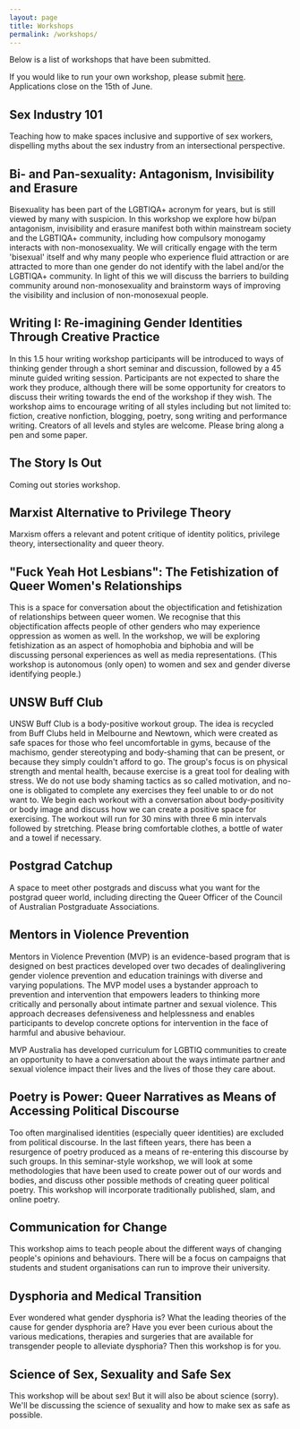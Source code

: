 ```yaml
---
layout: page
title: Workshops
permalink: /workshops/
---
```


Below is a list of workshops that have been submitted.

If you would like to run your own workshop, please submit [here](https://docs.google.com/forms/d/1iFy1pa7OQhltZuHkO3znH08HnYIxXtARj7c_TRWtU9g/viewform?usp=send_form).  Applications close on the 15th of June.

## Sex Industry 101

Teaching how to make spaces inclusive and supportive of sex workers, dispelling myths about the sex industry from an intersectional perspective. 

## Bi- and Pan-sexuality: Antagonism, Invisibility and Erasure

Bisexuality has been part of the LGBTIQA+ acronym for years, but is still viewed by many with suspicion. In this workshop we explore how bi/pan antagonism, invisibility and erasure manifest both within mainstream society and the LGBTIQA+ community, including how compulsory monogamy interacts with non-monosexuality. We will critically engage with the term 'bisexual' itself and why many people who experience fluid attraction or are attracted to more than one gender do not identify with the label and/or the LGBTIQA+ community. In light of this we will discuss the barriers to building community around non-monosexuality and brainstorm ways of improving the visibility and inclusion of non-monosexual people.

## Writing I: Re-imagining Gender Identities Through Creative Practice

In this 1.5 hour writing workshop participants will be introduced to ways of thinking gender through a short seminar and discussion, followed by a 45 minute guided writing session. Participants are not expected to share the work they produce, although there will be some opportunity for creators to discuss their writing towards the end of the workshop if they wish.  The workshop aims to encourage writing of all styles including but not limited to: fiction, creative nonfiction, blogging, poetry, song writing and performance writing. Creators of all levels and styles are welcome.  Please bring along a pen and some paper.

## The Story Is Out

Coming out stories workshop.

## Marxist Alternative to Privilege Theory

Marxism offers a relevant and potent critique of identity politics, privilege theory, intersectionality and queer theory.

## "Fuck Yeah Hot Lesbians": The Fetishization of Queer Women's Relationships

This is a space for conversation about the objectification and fetishization of relationships between queer women. We recognise that this objectification affects people of other genders who may experience oppression as women as well. In the workshop, we will be exploring fetishization as an aspect of homophobia and biphobia and will be discussing personal experiences as well as media representations.  (This workshop is autonomous (only open) to women and sex and gender diverse identifying people.)

## UNSW Buff Club

UNSW Buff Club is a body-positive workout group. The idea is recycled from Buff Clubs held in Melbourne and Newtown, which were created as safe spaces for those who feel uncomfortable in gyms, because of the machismo, gender stereotyping and body-shaming that can be present, or because they simply couldn't afford to go.   The group's focus is on physical strength and mental health, because exercise is a great tool for dealing with stress. We do not use body shaming tactics as so called motivation, and no-one is obligated to complete any exercises they feel unable to or do not want to. We begin each workout with a conversation about body-positivity or body image and discuss how we can create a positive space for exercising. The workout will run for 30 mins with three 6 min intervals followed by stretching. Please bring comfortable clothes, a bottle of water and a towel if necessary. 

## Postgrad Catchup

A space to meet other postgrads and discuss what you want for the postgrad queer world, including directing the Queer Officer of the Council of Australian Postgraduate Associations.

## Mentors in Violence Prevention

Mentors in Violence Prevention (MVP) is an evidence-based program that is designed on best
practices developed over two decades of dealinglivering gender violence prevention and education
trainings with diverse and varying populations. The MVP model uses a bystander approach to
prevention and intervention that empowers leaders to thinking more critically and personally
about intimate partner and sexual violence.  This approach decreases defensiveness and
helplessness and enables participants to develop concrete options for intervention in the face
of harmful and abusive behaviour.

MVP Australia has developed curriculum for LGBTIQ communities to create an opportunity to
have a conversation about the ways intimate partner and sexual violence impact their lives and
the lives of those they care about.

## Poetry is Power: Queer Narratives as Means of Accessing Political Discourse

Too often marginalised identities (especially queer identities) are excluded from political discourse. In the last fifteen years, there has been a resurgence of poetry produced as a means of re-entering this discourse by such groups. In this seminar-style workshop, we will look at some methodologies that have been used to create power out of our words and bodies, and discuss other possible methods of creating queer political poetry. This workshop will incorporate traditionally published, slam, and online poetry.

## Communication for Change

This workshop aims to teach people about the different ways of changing people's opinions and behaviours.  There will be a focus on campaigns that students and student organisations can run to improve their university.

## Dysphoria and Medical Transition

Ever wondered what gender dysphoria is?  What the leading theories of the cause for gender dysphoria are?  Have you ever been curious about the various medications, therapies and surgeries that are available for transgender people to alleviate dysphoria?  Then this workshop is for you.

## Science of Sex, Sexuality and Safe Sex

This workshop will be about sex!  But it will also be about science (sorry).  We'll be discussing the science of sexuality and how to make sex as safe as possible.